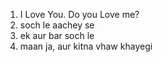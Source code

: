 1. I Love You. Do you Love me?
2. soch le aachey se
3. ek aur bar soch le
4. maan ja, aur kitna vhaw khayegi